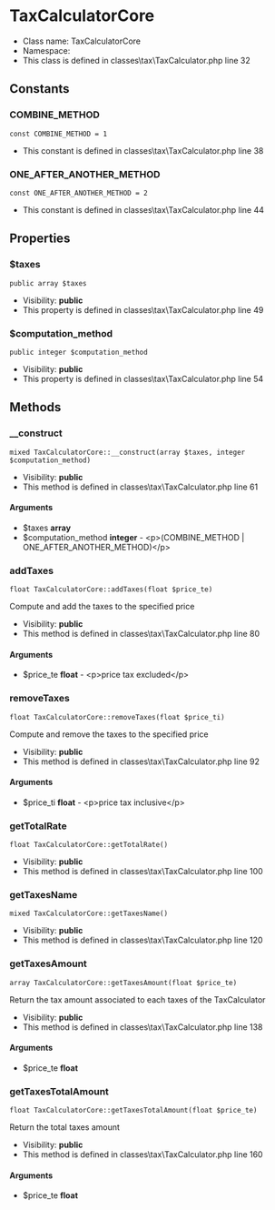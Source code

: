 TaxCalculatorCore
===============






* Class name: TaxCalculatorCore
* Namespace: 
* This class is defined in classes\tax\TaxCalculator.php line 32



Constants
----------


### COMBINE_METHOD

    const COMBINE_METHOD = 1



* This constant is defined in classes\tax\TaxCalculator.php line 38


### ONE_AFTER_ANOTHER_METHOD

    const ONE_AFTER_ANOTHER_METHOD = 2



* This constant is defined in classes\tax\TaxCalculator.php line 44


Properties
----------


### $taxes

    public array $taxes





* Visibility: **public**
* This property is defined in classes\tax\TaxCalculator.php line 49


### $computation_method

    public integer $computation_method





* Visibility: **public**
* This property is defined in classes\tax\TaxCalculator.php line 54


Methods
-------


### __construct

    mixed TaxCalculatorCore::__construct(array $taxes, integer $computation_method)





* Visibility: **public**
* This method is defined in classes\tax\TaxCalculator.php line 61


#### Arguments
* $taxes **array**
* $computation_method **integer** - &lt;p&gt;(COMBINE_METHOD | ONE_AFTER_ANOTHER_METHOD)&lt;/p&gt;



### addTaxes

    float TaxCalculatorCore::addTaxes(float $price_te)

Compute and add the taxes to the specified price



* Visibility: **public**
* This method is defined in classes\tax\TaxCalculator.php line 80


#### Arguments
* $price_te **float** - &lt;p&gt;price tax excluded&lt;/p&gt;



### removeTaxes

    float TaxCalculatorCore::removeTaxes(float $price_ti)

Compute and remove the taxes to the specified price



* Visibility: **public**
* This method is defined in classes\tax\TaxCalculator.php line 92


#### Arguments
* $price_ti **float** - &lt;p&gt;price tax inclusive&lt;/p&gt;



### getTotalRate

    float TaxCalculatorCore::getTotalRate()





* Visibility: **public**
* This method is defined in classes\tax\TaxCalculator.php line 100




### getTaxesName

    mixed TaxCalculatorCore::getTaxesName()





* Visibility: **public**
* This method is defined in classes\tax\TaxCalculator.php line 120




### getTaxesAmount

    array TaxCalculatorCore::getTaxesAmount(float $price_te)

Return the tax amount associated to each taxes of the TaxCalculator



* Visibility: **public**
* This method is defined in classes\tax\TaxCalculator.php line 138


#### Arguments
* $price_te **float**



### getTaxesTotalAmount

    float TaxCalculatorCore::getTaxesTotalAmount(float $price_te)

Return the total taxes amount



* Visibility: **public**
* This method is defined in classes\tax\TaxCalculator.php line 160


#### Arguments
* $price_te **float**


